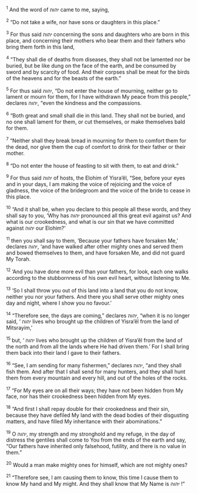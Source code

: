 <sup>1</sup> And the word of יהוה came to me, saying,

<sup>2</sup> “Do not take a wife, nor have sons or daughters in this place.”

<sup>3</sup> For thus said יהוה concerning the sons and daughters who are born in this place, and concerning their mothers who bear them and their fathers who bring them forth in this land,

<sup>4</sup> “They shall die of deaths from diseases, they shall not be lamented nor be buried, but be like dung on the face of the earth, and be consumed by sword and by scarcity of food. And their corpses shall be meat for the birds of the heavens and for the beasts of the earth.”

<sup>5</sup> For thus said יהוה, “Do not enter the house of mourning, neither go to lament or mourn for them, for I have withdrawn My peace from this people,” declares יהוה, “even the kindness and the compassions.

<sup>6</sup> “Both great and small shall die in this land. They shall not be buried, and no one shall lament for them, or cut themselves, or make themselves bald for them.

<sup>7</sup> “Neither shall they break bread in mourning for them to comfort them for the dead, nor give them the cup of comfort to drink for their father or their mother.

<sup>8</sup> “Do not enter the house of feasting to sit with them, to eat and drink.”

<sup>9</sup> For thus said יהוה of hosts, the Elohim of Yisra’ĕl, “See, before your eyes and in your days, I am making the voice of rejoicing and the voice of gladness, the voice of the bridegroom and the voice of the bride to cease in this place.

<sup>10</sup> “And it shall be, when you declare to this people all these words, and they shall say to you, ‘Why has יהוה pronounced all this great evil against us? And what is our crookedness, and what is our sin that we have committed against יהוה our Elohim?’

<sup>11</sup> then you shall say to them, ‘Because your fathers have forsaken Me,’ declares יהוה, ‘and have walked after other mighty ones and served them and bowed themselves to them, and have forsaken Me, and did not guard My Torah.

<sup>12</sup> ‘And you have done more evil than your fathers, for look, each one walks according to the stubbornness of his own evil heart, without listening to Me.

<sup>13</sup> ‘So I shall throw you out of this land into a land that you do not know, neither you nor your fathers. And there you shall serve other mighty ones day and night, where I show you no favour.’

<sup>14</sup> “Therefore see, the days are coming,” declares יהוה, “when it is no longer said, ‘ יהוה lives who brought up the children of Yisra’ĕl from the land of Mitsrayim,’

<sup>15</sup> but, ‘ יהוה lives who brought up the children of Yisra’ĕl from the land of the north and from all the lands where He had driven them.’ For I shall bring them back into their land I gave to their fathers.

<sup>16</sup> “See, I am sending for many fishermen,” declares יהוה, “and they shall fish them. And after that I shall send for many hunters, and they shall hunt them from every mountain and every hill, and out of the holes of the rocks.

<sup>17</sup> “For My eyes are on all their ways; they have not been hidden from My face, nor has their crookedness been hidden from My eyes.

<sup>18</sup> “And first I shall repay double for their crookedness and their sin, because they have defiled My land with the dead bodies of their disgusting matters, and have filled My inheritance with their abominations.”

<sup>19</sup> O יהוה, my strength and my stronghold and my refuge, in the day of distress the gentiles shall come to You from the ends of the earth and say, “Our fathers have inherited only falsehood, futility, and there is no value in them.”

<sup>20</sup> Would a man make mighty ones for himself, which are not mighty ones?

<sup>21</sup> “Therefore see, I am causing them to know, this time I cause them to know My hand and My might. And they shall know that My Name is יהוה !”

